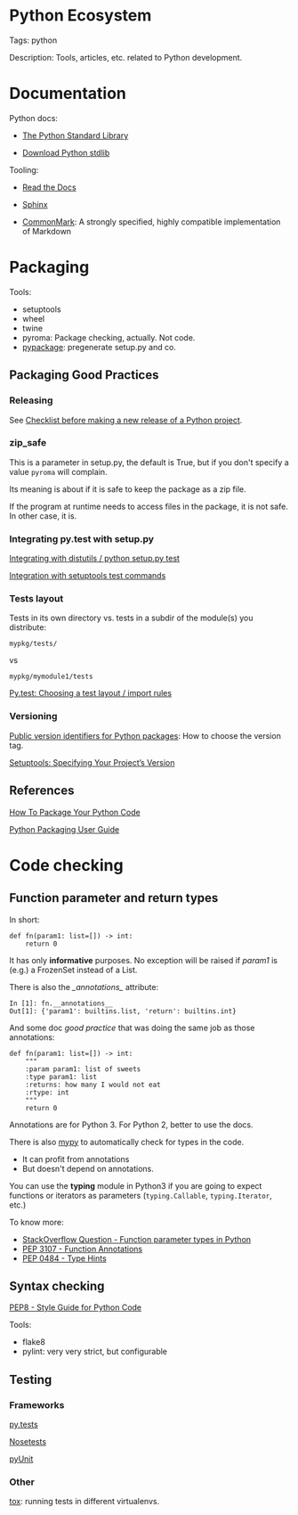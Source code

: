 # Python Ecosystem

Tags: python

Description: Tools, articles, etc. related to Python development.


# Documentation

Python docs:

  * [The Python Standard Library](https://docs.python.org/3/library/index.html)

  * [Download Python stdlib](https://docs.python.org/3/download.html)

Tooling:

  * [Read the Docs](https://docs.readthedocs.org/en/latest/index.html)

  * [Sphinx](http://sphinx-doc.org/)

  * [CommonMark](http://commonmark.org/): A strongly specified, highly compatible implementation of Markdown


# Packaging

Tools:

  * setuptools
  * wheel
  * twine
  * pyroma: Package checking, actually. Not code.
  * [pypackage](https://github.com/mikelopez/py-packaging-setup): pregenerate setup.py and co.

## Packaging Good Practices

### Releasing

See [Checklist before making a new release of a Python project](https://github.com/pfigue/notes/python/checklist_before_releasing.md).

### zip_safe

This is a parameter in setup.py, the default is True, but if you don't specify a value `pyroma` will complain.

Its meaning is about if it is safe to keep the package as a zip file.

If the program at runtime needs to access files in the package, it is not safe. In other case, it is.

### Integrating py.test with setup.py

[Integrating with distutils / python setup.py test](http://pytest.org/latest/goodpractises.html#integrating-with-distutils-python-setup-py-test)

[Integration with setuptools test commands](http://pytest.org/latest/goodpractises.html#integration-with-setuptools-test-commands)

### Tests layout

Tests in its own directory vs. tests in a subdir of the module(s) you distribute:

    mypkg/tests/
vs

    mypkg/mymodule1/tests

[Py.test: Choosing a test layout / import rules](http://pytest.org/latest/goodpractises.html#choosing-a-test-layout-import-rules)


### Versioning

[Public version identifiers for Python packages](http://legacy.python.org/dev/peps/pep-0440/#public-version-identifiers): How to choose the version tag.

[Setuptools: Specifying Your Project’s Version](https://pythonhosted.org/setuptools/setuptools.html#specifying-your-project-s-version)

## References

[How To Package Your Python Code](http://www.scotttorborg.com/python-packaging/index.html)

[Python Packaging User Guide](https://python-packaging-user-guide.readthedocs.org/en/latest/index.html)



# Code checking

## Function parameter and return types
In short:

    def fn(param1: list=[]) -> int:
        return 0
        
It has only **informative** purposes. No exception will be raised if *param1* is (e.g.) a FrozenSet instead of a List.

There is also the *\__annotations__* attribute:

    In [1]: fn.__annotations__
    Out[1]: {'param1': builtins.list, 'return': builtins.int}
    
And some doc *good practice* that was doing the same job as those annotations:

    def fn(param1: list=[]) -> int:
        """
        :param param1: list of sweets
        :type param1: list
        :returns: how many I would not eat
        :rtype: int
        """
        return 0

Annotations are for Python 3. For Python 2, better to use the docs.

There is also [mypy](http://www.mypy-lang.org/) to automatically check for types in the code.
  * It can profit from annotations
  * But doesn't depend on annotations.
  
You can use the **typing** module in Python3 if you are going to expect functions or iterators as parameters (`typing.Callable`, `typing.Iterator`, etc.)

To know more:

  * [StackOverflow Question - Function parameter types in Python](http://stackoverflow.com/a/21384492)
  * [PEP 3107 - Function Annotations](http://www.python.org/dev/peps/pep-3107/)
  * [PEP 0484 - Type Hints](https://www.python.org/dev/peps/pep-0484/)

## Syntax checking
[PEP8 - Style Guide for Python Code](https://www.python.org/dev/peps/pep-0008/)

Tools:

  * flake8
  * pylint: very very strict, but configurable

## Testing

### Frameworks

[py.tests](http://pytest.org/latest/)

[Nosetests](https://nose.readthedocs.org/en/latest/)

[pyUnit]()

### Other
[tox](https://tox.readthedocs.org/en/latest/): running tests in different virtualenvs.
